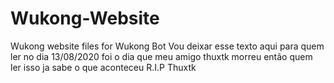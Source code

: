 # Wukong-Website
Wukong website files for Wukong Bot
Vou deixar esse texto aqui para quem ler no dia 13/08/2020 foi o dia que meu amigo thuxtk morreu então quem ler isso ja sabe o que aconteceu R.I.P Thuxtk
